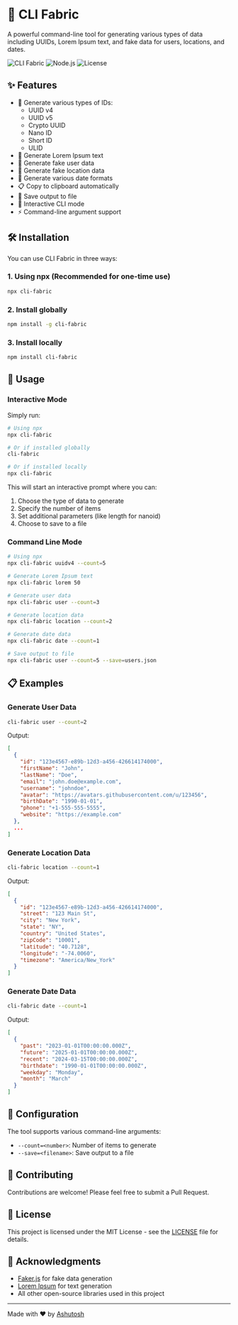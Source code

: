 # 🚀 CLI Fabric

A powerful command-line tool for generating various types of data including UUIDs, Lorem Ipsum text, and fake data for users, locations, and dates.

![CLI Fabric](https://img.shields.io/badge/CLI%20Fabric-v1.0.0-blue)
![Node.js](https://img.shields.io/badge/Node.js-14%2B-green)
![License](https://img.shields.io/badge/license-MIT-yellow)

## ✨ Features

- 🔑 Generate various types of IDs:
  - UUID v4
  - UUID v5
  - Crypto UUID
  - Nano ID
  - Short ID
  - ULID
- 📝 Generate Lorem Ipsum text
- 👤 Generate fake user data
- 📍 Generate fake location data
- 📅 Generate various date formats
- 📋 Copy to clipboard automatically
- 💾 Save output to file
- 🎯 Interactive CLI mode
- ⚡ Command-line argument support

## 🛠️ Installation

You can use CLI Fabric in three ways:

### 1. Using npx (Recommended for one-time use)

```bash
npx cli-fabric
```

### 2. Install globally

```bash
npm install -g cli-fabric
```

### 3. Install locally

```bash
npm install cli-fabric
```

## 🚀 Usage

### Interactive Mode

Simply run:

```bash
# Using npx
npx cli-fabric

# Or if installed globally
cli-fabric

# Or if installed locally
npx cli-fabric
```

This will start an interactive prompt where you can:

1. Choose the type of data to generate
2. Specify the number of items
3. Set additional parameters (like length for nanoid)
4. Choose to save to a file

### Command Line Mode

```bash
# Using npx
npx cli-fabric uuidv4 --count=5

# Generate Lorem Ipsum text
npx cli-fabric lorem 50

# Generate user data
npx cli-fabric user --count=3

# Generate location data
npx cli-fabric location --count=2

# Generate date data
npx cli-fabric date --count=1

# Save output to file
npx cli-fabric user --count=5 --save=users.json
```

## 📋 Examples

### Generate User Data

```bash
cli-fabric user --count=2
```

Output:

```json
[
  {
    "id": "123e4567-e89b-12d3-a456-426614174000",
    "firstName": "John",
    "lastName": "Doe",
    "email": "john.doe@example.com",
    "username": "johndoe",
    "avatar": "https://avatars.githubusercontent.com/u/123456",
    "birthDate": "1990-01-01",
    "phone": "+1-555-555-5555",
    "website": "https://example.com"
  },
  ...
]
```

### Generate Location Data

```bash
cli-fabric location --count=1
```

Output:

```json
[
  {
    "id": "123e4567-e89b-12d3-a456-426614174000",
    "street": "123 Main St",
    "city": "New York",
    "state": "NY",
    "country": "United States",
    "zipCode": "10001",
    "latitude": "40.7128",
    "longitude": "-74.0060",
    "timezone": "America/New_York"
  }
]
```

### Generate Date Data

```bash
cli-fabric date --count=1
```

Output:

```json
[
  {
    "past": "2023-01-01T00:00:00.000Z",
    "future": "2025-01-01T00:00:00.000Z",
    "recent": "2024-03-15T00:00:00.000Z",
    "birthdate": "1990-01-01T00:00:00.000Z",
    "weekday": "Monday",
    "month": "March"
  }
]
```

## 🔧 Configuration

The tool supports various command-line arguments:

- `--count=<number>`: Number of items to generate
- `--save=<filename>`: Save output to a file

## 🤝 Contributing

Contributions are welcome! Please feel free to submit a Pull Request.

## 📄 License

This project is licensed under the MIT License - see the [LICENSE](LICENSE) file for details.

## 🙏 Acknowledgments

- [Faker.js](https://fakerjs.dev/) for fake data generation
- [Lorem Ipsum](https://loremipsum.io/) for text generation
- All other open-source libraries used in this project

---

Made with ❤️ by [Ashutosh](https://github.com/ashutosh4336)
